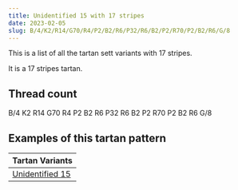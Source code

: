 ```yaml
---
title: Unidentified 15 with 17 stripes
date: 2023-02-05
slug: B/4/K2/R14/G70/R4/P2/B2/R6/P32/R6/B2/P2/R70/P2/B2/R6/G/8
---
```

This is a list of all the tartan sett variants with 17 stripes.

It is a 17 stripes tartan.


## Thread count
B/4 K2 R14 G70 R4 P2 B2 R6 P32 R6 B2 P2 R70 P2 B2 R6 G/8

## Examples of this tartan pattern

| Tartan Variants |
|---------------|
| [Unidentified 15](/variants/b/4/k2/r14/g70/r4/p2/b2/r6/p32/r6/b2/p2/r70/p2/b2/r6/g/8-b5480b0-g008000-k000000-p800080-rc00000)||
